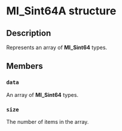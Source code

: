 # MI_Sint64A structure

## Description

Represents an array of **MI_Sint64** types.

## Members

### `data`

An array of **MI_Sint64** types.

### `size`

The number of items in the array.